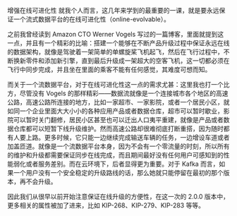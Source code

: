 增强在线可进化性
就我个人而言，这几年来学到的最重要的一课，就是要永远保证一个流式数据平台的在线可进化性（online-evolvable）。　

之前我曾经读到 Amazon CTO Werner Vogels 写过的一篇博客，里面就提到这一点，并且有一个精彩的比喻：搭建一个能够在不断产品升级过程中保证永远在线的数据架构，就像是驾驶着一架简单的单螺旋桨飞机起飞，然后在飞行过程中，不断换新零件和添加新引擎，直到最后升级成一架超大的空客飞机，这一切都必须在飞行中同步完成，并且坐在里面的乘客不能有任何感觉，其难度可想而知。　

而关于一个流数据平台，对于在线可进化性这一点的需求尤甚：这里我也打一个比方，尽管没有 Vogels 的那样精彩——数据流就像是一个连接城市各个地区的高速公路，高速公路所连接的地方，比如一家超市、一家影院，或者一个居民小区，就如同一个企业里面大大小小的各种应用产品或者数据仓库，超市可以暂时歇业，影院可以暂时关门翻修，居民小区甚至也可以迁出人口夷平重建，就像是产品或者数据仓库都可以短暂下线升级维护。然而高速公路却很难彻底打断重搭，因为随时都有人要上路。更多时候，它只能一边继续完成输送车辆的任务，一边增设车道或者加盖匝道。就像是一个流数据平台本身，因为不会有一个零流量的时刻，所以所有的维护和升级都需要保证同步在线完成，而且期间最好没有任何用户可感知到的性能弱化或者服务差别。而在云环境下，后者显得更为重要。对于 Kafka 而言，如果一个用户没有一个安全稳定的升级路线的话，那么她就只能停留在最初的那个版本，再不会升级。　

因此我们从很早以前开始注意保证在线升级的方便性，在这一次的 2.0.0 版本中，更多相关的属性被加了进来，比如 KIP-268、KIP-279、KIP-283 等等。　